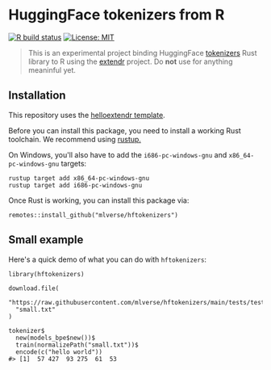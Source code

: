 # HuggingFace tokenizers from R

[![R build status](https://github.com/mlverse/hftokenizers/workflows/R-CMD-check/badge.svg)](https://github.com/mlverse/hftokenizers/actions) [![License: MIT](https://img.shields.io/badge/License-MIT-yellow.svg)](https://opensource.org/licenses/MIT)

> This is an experimental project binding HuggingFace [tokenizers](https://github.com/huggingface/tokenizers) Rust library to R using the [extendr](https://github.com/extendr/extendr) project. Do **not** use for anything meaninful yet.

## Installation

This repository uses the [helloextendr template](https://github.com/extendr/helloextendr).

Before you can install this package, you need to install a working Rust toolchain. We recommend using [rustup.](https://rustup.rs/)

On Windows, you'll also have to add the `i686-pc-windows-gnu` and `x86_64-pc-windows-gnu` targets:

    rustup target add x86_64-pc-windows-gnu
    rustup target add i686-pc-windows-gnu

Once Rust is working, you can install this package via:

``` {.r}
remotes::install_github("mlverse/hftokenizers")
```

## Small example

Here's a quick demo of what you can do with `hftokenizers`:

``` {.r}
library(hftokenizers)

download.file(
  "https://raw.githubusercontent.com/mlverse/hftokenizers/main/tests/testthat/assets/small.txt",
  "small.txt"
)

tokenizer$
  new(models_bpe$new())$
  train(normalizePath("small.txt"))$
  encode(c("hello world"))
#> [1]  57 427  93 275  61  53
```

